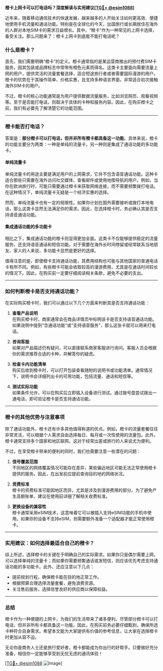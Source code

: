 **橙卡上网卡可以打电话吗？深度解读与实用建议[[TG💪+ @esim1088](https://t.me/s/esim1088)]**

近年来，随着移动通信技术的快速发展，越来越多的人开始关注如何更高效、便捷地使用手机流量和通话功能。特别是在全球化的今天，出国旅行或长期居住在海外的人群对本地SIM卡的需求日益增长。其中，“橙卡”作为一种常见的上网卡选择，备受关注。那么问题来了：橙卡上网卡到底能不能打电话呢？

### 什么是橙卡？

首先，我们需要明确“橙卡”的定义。橙卡通常指的是某运营商推出的预付费SIM卡服务，因其包装或品牌标志中常带有橙色元素而得名。这类卡主要面向需要流量上网的用户，提供灵活的流量套餐选择，适合短途旅行者或者需要国际漫游的用户。橙卡的优势在于其操作简单、价格实惠，且支持多种语言界面，非常适合初次接触海外SIM卡的用户。

不过，橙卡的核心功能通常是为用户提供数据流量服务，比如浏览网页、观看视频等。至于是否能打电话，则取决于具体的卡种和服务内容。因此，在购买橙卡之前，我们有必要先了解清楚它的功能范围。

---

### 橙卡能否打电话？

答案是：**部分橙卡可以打电话，但并非所有橙卡都具备这一功能**。具体来说，橙卡的功能主要分为两类：一种是单纯的流量卡，另一种则是集成了通话功能的多功能卡。

#### 单纯流量卡

单纯流量卡的用途主要是满足用户的上网需求，它并不包含语音通话功能。这种卡适合那些只需要在海外访问社交媒体、查看邮件或使用地图导航的用户。例如，当你在欧洲旅行时，可能只需要通过橙卡来获取网络连接，而不需要频繁拨打电话。在这种情况下，单纯流量卡无疑是一个经济实惠的选择。

然而，单纯流量卡也有一定的局限性。如果你计划在国外需要接听或拨打本地电话，那么这类卡显然无法满足你的需求。因此，在选择橙卡时，务必确认其是否支持语音通话功能。

#### 集成通话功能的多功能卡

相比之下，集成通话功能的橙卡则显得更加全面。这类卡不仅能够提供稳定的流量服务，还支持语音通话和短信功能。对于需要在海外长时间停留或经常联系当地朋友、家人的人来说，多功能卡显然是更好的选择。

值得注意的是，即使橙卡支持通话功能，其费用结构也可能与其他国家的普通电话卡有所不同。例如，有些橙卡可能会收取较高的漫游费用，尤其是在通话时间较长的情况下。因此，在购买前一定要仔细阅读相关条款，避免不必要的支出。

---

### 如何判断橙卡是否支持通话功能？

在实际购买橙卡时，我们可以通过以下几个方面来判断其是否支持通话功能：

1. **查看产品说明**  
   在购买橙卡时，商家通常会在商品详情页中标明该卡是否支持语音通话功能。如果说明中提到“含通话功能”或“支持语音服务”，那么这张卡就可以用来打电话。

2. **咨询客服**  
   如果对产品描述仍有疑问，可以直接联系商家客服进行询问。客服人员会根据你的需求推荐合适的卡种，并解答你的疑虑。

3. **检查卡内功能清单**  
   购买后收到橙卡时，可以打开包装查看随附的说明书或功能清单。通常情况下，说明书会详细列出卡的可用功能，包括流量、通话和短信等。

4. **测试实际功能**  
   如果条件允许，可以在购买后立即插入设备进行测试。通过拨号盘尝试拨出一通电话，即可验证橙卡是否支持通话功能。

---

### 橙卡的其他优势与注意事项

除了通话功能外，橙卡还有许多其他值得称道的优点。例如，橙卡的流量套餐往往非常灵活，可以根据个人需求自由选择每日、每月或一次性使用的流量包。此外，橙卡通常支持多个国家和地区联网，这对于经常出差或旅行的人来说尤为便利。

不过，在享受橙卡带来的便利的同时，我们也需要注意一些潜在的问题：

1. **信号覆盖范围**  
   不同地区的网络覆盖情况可能存在差异，某些偏远地区可能无法正常使用橙卡提供的服务。因此，在出发前应提前查询目的地的网络状况。

2. **资费标准**  
   橙卡的资费标准可能因地区而异，尤其是涉及到漫游费用的部分。为了避免产生高额账单，建议在使用前详细了解相关收费标准。

3. **更换设备的兼容性**  
   橙卡通常采用eSIM技术，这意味着它可以被插入支持eSIM功能的手机中使用。如果你的设备不支持eSIM，则需要额外准备一个适配器才能正常使用橙卡。

---

### 实用建议：如何选择最适合自己的橙卡？

综上所述，选择橙卡的关键在于明确自己的实际需求。如果你只是偶尔需要上网，可以选择单纯的流量卡；而如果你需要频繁通话或发短信，则应该优先考虑支持通话功能的多功能卡。此外，还应注意以下几点：

- 提前规划行程，确保橙卡能在目的地正常工作。
- 根据预算合理选择流量套餐，避免浪费资源。
- 关注售后服务，选择信誉良好的供应商以保障权益。

---

### 总结

橙卡作为一种便捷的上网卡，为我们的生活带来了诸多便利。尽管部分橙卡可以打电话，但并非所有卡都具备这一功能。因此，在购买前务必要仔细甄别，确保所选卡种符合自身需求。希望本文能为大家提供有价值的参考信息，让大家在选择橙卡时更加从容不迫。

无论你是商务人士还是旅行爱好者，橙卡都能成为你出行的好帮手。只要做好充分准备，相信你一定能够享受到无忧无虑的通讯体验！

[[TG💪+ @esim1088](https://t.me/s/esim1088) ![Image](https://i.postimg.cc/4NQfJmqS/Snipaste-2025-05-13-00-14-12.png)]